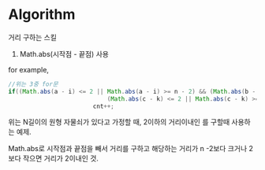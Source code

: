 # Algorithm

거리 구하는 스킬

1. Math.abs(시작점 - 끝점) 사용

for example,

```java
//위는 3중 for문
if((Math.abs(a - i) <= 2 || Math.abs(a - i) >= n - 2) && (Math.abs(b - j) <= 2 || Math.abs(b - j) >= n - 2) &&
                            (Math.abs(c - k) <= 2 || Math.abs(c - k) >= n - 2))
                        cnt++;

```

위는 N길이의 원형 자물쇠가 있다고 가정할 때, 2이하의 거리이내인 를 구할때 사용하는 예제.

Math.abs로 시작점과 끝점을 빼서 거리를 구하고
해당하는 거리가 n -2보다 크거나 2보다 작으면 거리가 2이내인 것.
